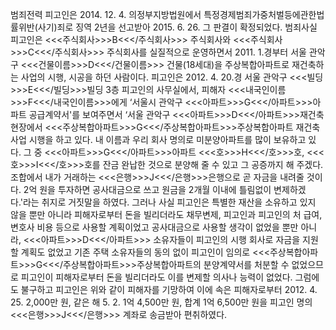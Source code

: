 범죄전력
피고인은 2014. 12. 4. 의정부지방법원에서 특정경제범죄가중처벌등에관한법률위반(사기)죄로 징역 2년을 선고받아 2015. 6. 26. 그 판결이 확정되었다.
범죄사실
피고인은 <<<주식회사>>>B<<</주식회사>>> 주식회사와 <<<주식회사>>>C<<</주식회사>>> 주식회사를 실질적으로 운영하면서 2011. 1.경부터 서울 관악구 <<<건물이름>>>D<<</건물이름>>> 건물(18세대)을 주상복합아파트로 재건축하는 사업의 시행, 시공을 하던 사람이다.
피고인은 2012. 4. 20.경 서울 관악구 <<<빌딩>>>E<<</빌딩>>>빌딩 3층 피고인의 사무실에서, 피해자 <<<내국인이름>>>F<<</내국인이름>>>에게 ‘서울시 관악구 <<<아파트>>>G<<</아파트>>>아파트 공급계약서'를 보여주면서 ‘서울 관악구 <<<아파트>>>D<<</아파트>>>재건축 현장에서 <<<주상복합아파트>>>G<<</주상복합아파트>>>주상복합아파트 재건축 사업 시행을 하고 있다. 내 이름과 우리 회사 명의로 미분양아파트를 많이 보유하고 있다. 그 중 <<<아파트>>>G<<</아파트>>>아파트 <<<호>>>H<<</호>>>호, <<<호>>>I<<</호>>>호를 잔금 완납한 것으로 분양해 줄 수 있고 그 공증까지 해 주겠다. 조합에서 내가 거래하는 <<<은행>>>J<<</은행>>>은행으로 곧 자금을 내려줄 것이다. 2억 원을 투자하면 공사대금으로 쓰고 원금을 2개월 이내에 틀림없이 변제하겠다.'라는 취지로 거짓말을 하였다.
그러나 사실 피고인은 특별한 재산을 소유하고 있지 않을 뿐만 아니라 피해자로부터 돈을 빌리더라도 채무변제, 피고인과 피고인의 처 급여, 변호사 비용 등으로 사용할 계획이었고 공사대금으로 사용할 생각이 없었을 뿐만 아니라, <<<아파트>>>D<<</아파트>>> 소유자들이 피고인의 시행 회사로 자금을 지원할 계획도 없었고 기존 주택 소유자들의 동의 없이 피고인이 임의로 <<<주상복합아파트>>>G<<</주상복합아파트>>>주상복합아파트의 분양계약서를 처분할 수 없었으므로 피고인이 피해자로부터 돈을 빌리더라도 이를 변제할 의사나 능력이 없었다.
그럼에도 불구하고 피고인은 위와 같이 피해자를 기망하여 이에 속은 피해자로부터 2012. 4. 25. 2,000만 원, 같은 해 5. 2. 1억 4,500만 원, 합계 1억 6,500만 원을 피고인 명의 <<<은행>>>J<<</은행>>> 계좌로 송금받아 편취하였다.